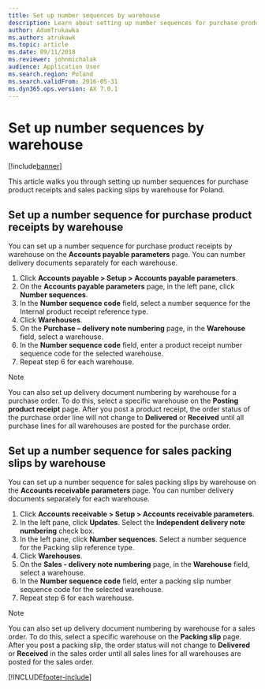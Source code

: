 ```yaml
---
title: Set up number sequences by warehouse
description: Learn about setting up number sequences for purchase product receipts and sales packing slips by warehouse for Poland, including a step-by-step process.
author: AdamTrukawka
ms.author: atrukawk
ms.topic: article
ms.date: 09/11/2018
ms.reviewer: johnmichalak
audience: Application User
ms.search.region: Poland
ms.search.validFrom: 2016-05-31
ms.dyn365.ops.version: AX 7.0.1
---
```


# Set up number sequences by warehouse

[!include[banner](../../includes/banner.md)]

This article walks you through setting up number sequences for purchase product receipts and sales packing slips by warehouse for Poland.

## Set up a number sequence for purchase product receipts by warehouse

You can set up a number sequence for purchase product receipts by warehouse on the **Accounts payable parameters** page. You can number delivery documents separately for each warehouse. 

1. Click **Accounts payable > Setup > Accounts payable parameters**. 
2. On the **Accounts payable parameters** page, in the left pane, click **Number sequences**. 
3. In the **Number sequence code** field, select a number sequence for the Internal product receipt reference type. 
4. Click **Warehouses**. 
5. On the **Purchase – delivery note numbering** page, in the **Warehouse** field, select a warehouse. 
6. In the **Number sequence code** field, enter a product receipt number sequence code for the selected warehouse. 
7. Repeat step 6 for each warehouse. 

> [!NOTE]
> You can also set up delivery document numbering by warehouse for a purchase order. To do this, select a specific warehouse on the **Posting product receipt** page. After you post a product receipt, the order status of the purchase order line will not change to **Delivered** or **Received** until all purchase lines for all warehouses are posted for the purchase order. 

## Set up a number sequence for sales packing slips by warehouse

You can set up a number sequence for sales packing slips by warehouse on the **Accounts receivable parameters** page. You can number delivery documents separately for each warehouse. 

1. Click **Accounts receivable > Setup > Accounts receivable parameters**. 
2. In the left pane, click **Updates**. Select the **Independent delivery note numbering** check box. 
3. In the left pane, click **Number sequences**. Select a number sequence for the Packing slip reference type. 
4. Click **Warehouses**. 
5. On the **Sales - delivery note numbering** page, in the **Warehouse** field, select a warehouse. 
6. In the **Number sequence code** field, enter a packing slip number sequence code for the selected warehouse. 
7. Repeat step 6 for each warehouse. 

> [!NOTE]
> You can also set up delivery document numbering by warehouse for a sales order. To do this, select a specific warehouse on the **Packing slip** page. After you post a packing slip, the order status will not change to **Delivered** or **Received** in the sales order until all sales lines for all warehouses are posted for the sales order. 


[!INCLUDE[footer-include](../../../includes/footer-banner.md)]
